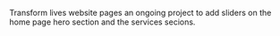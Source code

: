 Transform lives website pages
an ongoing project
to add sliders on the home page hero section and the services secions.
